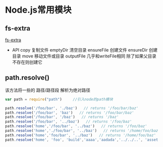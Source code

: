 # Node.js常用模块
## fs-extra
[fs-extra](https://www.npmjs.com/package/fs-extra)
- API
copy 复制文件
emptyDir 清空目录
ensureFile 创建文件
ensureDir 创建目录
move 移动文件或目录
outputFile 几乎和writeFile相同 除了如果父目录不存在则创建它
## path.resolve()
该方法将一些的 路径/路径段 解析为绝对路径
```js
var path = require("path")     //引入node的path模块

path.resolve('/foo/bar', './baz')   // returns '/foo/bar/baz'
path.resolve('/foo/bar', 'baz')   // returns '/foo/bar/baz'
path.resolve('/foo/bar', '/baz')   // returns '/baz'
path.resolve('/foo/bar', '../baz')   // returns '/foo/baz'
path.resolve('home','/foo/bar', '../baz')   // returns '/foo/baz'
path.resolve('home','./foo/bar', '../baz')   // returns '/home/foo/baz'
path.resolve('home','foo/bar', '../baz')   // returns '/home/foo/baz'
path.resolve('home', 'foo', 'build','aaaa','aadada','../../..', 'asset') //return '/home/foo/asset'
```